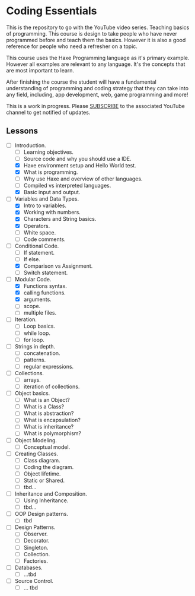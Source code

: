 # Coding Essentials
This is the repository to go with the YouTube video series. Teaching basics of programming. This course is design to take people who have never programmed before and teach them the basics. However it is also a good reference for people who need a refresher on a topic.

This course uses the Haxe Programming language as it's primary example. However all examples are relevant to any language. It's the concepts that are most important to learn. 


After finishing the course the student will have a fundamental understanding of programming and coding strategy that they can take into any field, including, app development, web, game programming and more!

This is a work in progress. Please [SUBSCRIBE](https://www.youtube.com/channel/UCqWgyiyaIpMO2yKyUNbk6NQ?sub_confirmation=1) to the associated YouTube channel to get notified of updates. 
## Lessons
* [ ] Introduction.
    * [ ] Learning objectives.
    * [ ] Source code and why you should use a IDE.
    * [x] Haxe environment setup and Hello World test.
    * [x] What is programming.
    * [ ] Why use Haxe and overview of other languages.
    * [ ] Compiled vs interpreted languages.
    * [x] Basic input and output.
* [ ] Variables and Data Types.
    * [x] Intro to variables.
    * [x] Working with numbers.
    * [x] Characters and String basics.
    * [x] Operators.
    * [ ] White space.
    * [ ] Code comments.
* [ ] Conditional Code.
    * [ ] If statement.
    * [ ] If else.
    * [x] Comparison vs Assignment.
    * [ ] Switch statement.
* [ ] Modular Code.
    * [x] Functions syntax.
    * [x] calling functions.
    * [x] arguments.
    * [ ] scope.
    * [ ] multiple files.
* [ ] Iteration.
    * [ ] Loop basics.
    * [ ] while loop.
    * [ ] for loop.
* [ ] Strings in depth.
    * [ ] concatenation.
    * [ ] patterns.
    * [ ] regular expressions.
* [ ] Collections.
    * [ ] arrays.
    * [ ] iteration of collections.
* [ ] Object basics.
    * [ ] What is an Object?
    * [ ] What is a Class?
    * [ ] What is abstraction?
    * [ ] What is encapsulation?
    * [ ] What is inheritance?
    * [ ] What is polymorphism?
* [ ] Object Modeling.
    * [ ] Conceptual model.
* [ ] Creating Classes.
    * [ ] Class diagram.
    * [ ] Coding the diagram.
    * [ ] Object lifetime.
    * [ ] Static or Shared.
    * [ ] tbd...
* [ ] Inheritance and Composition.
    * [ ] Using Inheritance.
    * [ ] tbd...
* [ ] OOP Design patterns.
    * [ ] tbd
* [ ] Design Patterns.
    * [ ] Observer.
    * [ ] Decorator.
    * [ ] Singleton.
    * [ ] Collection.
    * [ ] Factories.
* [ ] Databases.
    * [ ] ...tbd
* [ ] Source Control.
    * [ ] ... tbd
